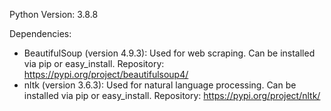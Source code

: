 Python Version: 3.8.8

Dependencies:
- BeautifulSoup (version 4.9.3): Used for web scraping. Can be installed via pip or easy_install. Repository: https://pypi.org/project/beautifulsoup4/
- nltk (version 3.6.3): Used for natural language processing. Can be installed via pip or easy_install. Repository: https://pypi.org/project/nltk/
